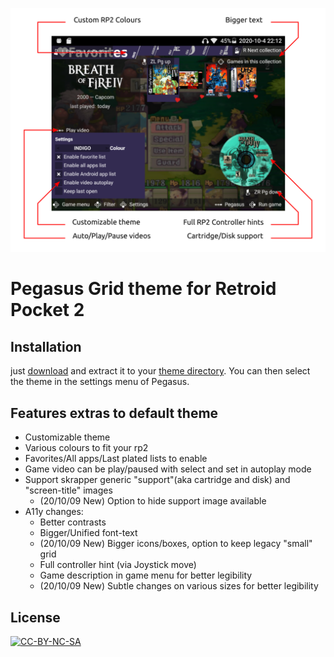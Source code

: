 ![screenshot](.meta/promo.png)

# Pegasus Grid theme for Retroid Pocket 2

## Installation

just [download](https://github.com/DFOXpro/rp2-pegasus-theme-grid/archive/master.zip) and extract it to your [theme directory](http://pegasus-frontend.org/docs/user-guide/installing-themes). You can then select the theme in the settings menu of Pegasus.

## Features extras to default theme
* Customizable theme
* Various colours to fit your rp2
* Favorites/All apps/Last plated lists to enable
* Game video can be play/paused with select and set in autoplay mode
* Support skrapper generic "support"(aka cartridge and disk) and "screen-title" images
  * (20/10/09 New) Option to hide support image available
* A11y changes:
  * Better contrasts
  * Bigger/Unified font-text
  * (20/10/09 New) Bigger icons/boxes, option to keep legacy "small" grid
  * Full controller hint (via Joystick move)
  * Game description in game menu for better legibility
  * (20/10/09 New) Subtle changes on various sizes for better legibility

## License

[![CC-BY-NC-SA](https://i.creativecommons.org/l/by-nc-sa/4.0/88x31.png)](http://creativecommons.org/licenses/by-nc-sa/4.0/)
